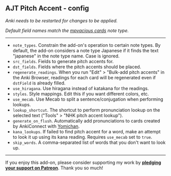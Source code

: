 ## AJT Pitch Accent - config

*Anki needs to be restarted for changes to be applied.*

*Default field names match the
[mpvacious cards](https://ankiweb.net/shared/info/1557722832)
note type.*

****

* `note_types`.
Constrain the add-on's operation to certain note types.
By default, the add-on considers a note type Japanese
if it finds the text "japanese" in the note type name.
Case is ignored.
* `src_fields`.
Fields to generate pitch accents for.
* `dst_fields`.
Fields where the pitch accents should be placed.
* `regenerate_readings`.
When you run "Edit" > "Bulk-add pitch accents"
in the Anki Browser,
readings for each card will be regenerated
even if `dstField` is already filled.
* `use_hiragana`.
Use hiragana instead of katakana for the readings.
* `styles`.
Style mappings. Edit this if you want different colors, etc.
* `use_mecab`.
Use Mecab to split a sentence/conjugation when performing lookups.
* `lookup_shortcut`.
The shortcut to perform pronunciation lookup
on the selected text ("Tools" > "NHK pitch accent lookup").
* `generate_on_flush`.
Automatically add pronunciations to cards created by AnkiConnect with
[Yomichan](https://foosoft.net/projects/yomichan/).
* `kana_lookups`.
If failed to find pitch accent for a word,
make an attempt to look it up using its kana reading.
Requires `use_mecab` set to `true`.
* `skip_words`.
A comma-separated list of words that you don't want to look up.

****

If you enjoy this add-on, please consider supporting my work by
**[pledging your support on Patreon](https://www.patreon.com/bePatron?u=43555128)**.
Thank you so much!
